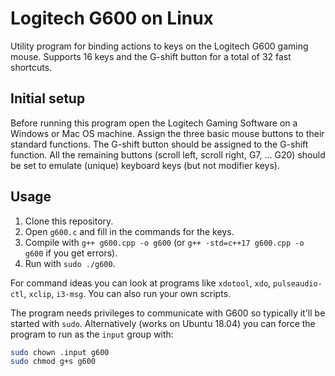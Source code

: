 # Logitech G600 on Linux

Utility program for binding actions to keys on the Logitech G600 gaming mouse. Supports 16 keys and the G-shift button for a total of 32 fast shortcuts.

## Initial setup

Before running this program open the Logitech Gaming Software on a Windows or Mac OS machine. Assign the three basic mouse buttons to their standard functions. The G-shift button should be assigned to the G-shift function. All the remaining buttons (scroll left, scroll right, G7, ... G20) should be set to emulate (unique) keyboard keys (but not modifier keys).

## Usage

1. Clone this repository.
2. Open `g600.c` and fill in the commands for the keys.
3. Compile with `g++ g600.cpp -o g600` (or `g++ -std=c++17 g600.cpp -o g600` if you get errors).
4. Run with `sudo ./g600`.

For command ideas you can look at programs like `xdotool`, `xdo`, `pulseaudio-ctl`, `xclip`, `i3-msg`. You can also run your own scripts.

The program needs privileges to communicate with G600 so typically it'll be started with `sudo`. Alternatively (works on Ubuntu 18.04) you can force the program to run as the `input` group with:

```bash
sudo chown .input g600
sudo chmod g+s g600
```
